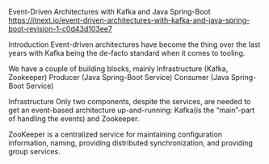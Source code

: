 Event-Driven Architectures with Kafka and Java Spring-Boot 
https://itnext.io/event-driven-architectures-with-kafka-and-java-spring-boot-revision-1-c0d43d103ee7



Introduction
Event-driven architectures have become the thing over the last years with Kafka being the de-facto standard when it comes to tooling.



We have a couple of building blocks, mainly
Infrastructure (Kafka, Zookeeper)
Producer (Java Spring-Boot Service)
Consumer (Java Spring-Boot Service)

Infrastructure
Only two components, despite the services, are needed to get an event-based architecture up-and-running: Kafka(is the “main”-part of handling the events) and Zookeeper.

ZooKeeper is a centralized service for maintaining configuration information, naming, providing distributed synchronization, and providing group services.

